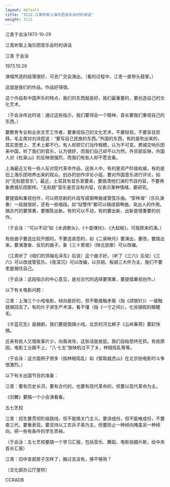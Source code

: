 ```yaml
---
layout: default
title: "3112.江青听取上海乐团音乐会时的讲话"
weight: 3112
---
```


江青于会泳1973-10-29

江青听取上海乐团音乐会时的讲话

江青  于会泳

1973.10.29

演唱所选的段落很好，可去广交会演出。（看的过程中，江青一直带头鼓掌。）

这就是我们的作品，作品好得很。

这个作品有中国声乐的特点，我们的东西就是好。我们最重要的，要创造自己的文化艺术。

（于会泳传达时说：通过这些指示，我们要领会一个精神，首长要我们重视自己的东西。）

要教育专业和业余文艺工作者，要重视自己的文化艺术，不要轻视，不要盲目崇拜。毛主席对刘诗昆说：“要写自己民族的东西。”外国的东西，有的是吹出来的，其实思想上、艺术上都不行。有人却把它们当作楷模，认为不可变。费城交响乐团来中国，听了我们的音乐，认为很好，而我们自己却不以为然。外贸部反映，外国人对《杜泉山》的反映很强烈，而我们有些人却不愿去看。

上海最近又有一些人反对现代革命作品，这些人中，有的是资产阶级权威，有的是旧上海乐团培养出来的观众。创办的创作评论小组，要对外国音乐进行评论，如对“无标题音乐“。最近，土耳其有音乐家要来，要搞清他们演的节目内容，不要再象费城乐团那样。“无标题”音乐是否没有内容，仅表示某种情绪，要研究。

要提倡和重视创作，可以把京剧的片段写成钢琴曲或管弦乐曲。“穿林海”（乐队演奏）一段就很好。还有一些唱段。如“狱警传”都可以搞成钢琴曲，突出人的作用。搞古代的要慎重，要推陈出新。有的可以不动，有的要出新，出新是很重要的创作。

（于会泳：“可以不动”如《水调歌头》、《十面埋伏》、《大起板》，可按原来的演。）

有些曲子要选比较开朗的，不要选哀怨的，如《二泉映月》要演出，要改，要跳出来。要演激奋、反抗的曲子。象《三十里坡》（陕北民歌）可以改编。

（江青听了《咱们的领袖毛泽东》后说）这个曲子好。（听了《三六》后说）《三六》可以改成管弦乐。《夜深沉》可以改编，以京胡、板胡三大件为主，我们不要老是捆住自己。

（于会泳：这段指示的中心意见，是对古代的选择要慎重，要提倡重视创作。）

以下有关电影问题：

江青：上海三个小戏电影，倾向是好的，但不敢接触矛盾（指《颂银针》）一接触就缩回去了。有的片子讲生产术语，看不懂（指《一寸之间》）。化妆搞假的眼睫毛。

《半蓝花生》是越剧，我们要提倡搞小戏。北京的河北梆子《云岭春燕》要赶快搞。

近来有些人又借故事片少，向我进攻，这些话是放屁。我们自始至终在抓。有些原因，电影工业跟不上，“八·七五”放映机过不了关，林贼捣乱等等。

（于会泳：这方面例子很多（指林贼捣乱）如《智取威虎山》在北京拍电影时斗争很激烈。）

以下有关出国节目的准备：

江青：要有历史长河，要有古代的，也要有现代革命的，但要以现代革命为主。

《剑舞》要搞一个小会演看看。

五七艺校

江青：招生要贯彻阶级路线，但不能搞关门主义。要讲成份，但不能唯成份，不要查三代，要重表现。要坚持以工农兵子弟为主，但要防止一种倾向掩盖另一种倾向，把一些有条件的学生弄掉。

（于会泳：五七艺校要搞一个学习汇报，包括音乐、舞蹈、电影拍摄片断，给中央首长汇报）

江青：旧中宣部房子怎样了，搬过去没有，够不够用？

（文化部办公厅提供）

CCRADB


